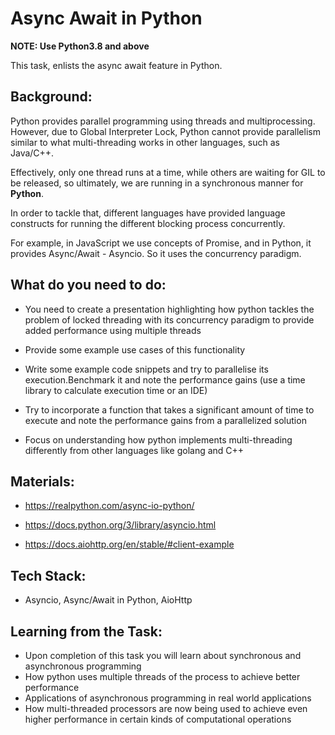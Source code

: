 # Async Await in Python

**NOTE: Use Python3.8 and above**

This task, enlists the async await feature in Python.

## Background:

Python provides parallel programming using threads and multiprocessing. However, due to Global Interpreter Lock, Python cannot provide parallelism similar to what multi-threading works in other languages, such as Java/C++.

Effectively, only one thread runs at a time, while others are waiting for GIL to be released, so ultimately, we are running in a synchronous manner for **Python**.

In order to tackle that, different languages have provided language constructs for running the different blocking process concurrently.

For example, in JavaScript we use concepts of Promise, and in Python, it provides Async/Await - Asyncio. So it uses the concurrency paradigm.

## What do you need to do:

- You need to create a presentation highlighting how python tackles the problem of locked threading with its concurrency paradigm to provide added performance using multiple threads

- Provide some example use cases of this functionality 

- Write some example code snippets and try to parallelise its execution.Benchmark it and note the performance gains (use a time library to calculate execution time or an IDE)

- Try to incorporate a function that takes a significant amount of time to execute and note the performance gains from a parallelized solution  
  
- Focus on understanding how python implements multi-threading differently from other languages like golang and C++

## Materials:  

* https://realpython.com/async-io-python/

* https://docs.python.org/3/library/asyncio.html

* https://docs.aiohttp.org/en/stable/#client-example

## Tech Stack:

* Asyncio, Async/Await in Python, AioHttp

## Learning from the Task:

- Upon completion of this task you will learn about synchronous and asynchronous programming
- How python uses multiple threads of the process to achieve better performance
- Applications of asynchronous programming in real world applications
- How multi-threaded processors are now being used to achieve even higher performance in certain kinds of computational operations  
